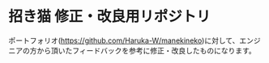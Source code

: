 # 招き猫 修正・改良用リポジトリ

ポートフォリオ(https://github.com/Haruka-W/manekineko)に対して、エンジニアの方から頂いたフィードバックを参考に修正・改良したものになります。



